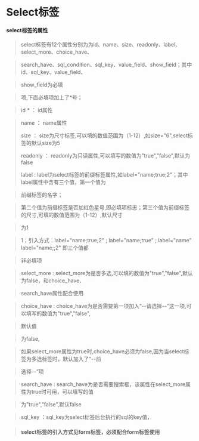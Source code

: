 # Select**标签**

#### select**标签的属性**

>select标签有12个属性分别为为id、name、size、readonly、label、select\_more、choice\_have、

>search\_have、sql\_condition、sql\_key、value\_field、show\_field；其中id、sql\_key、value\_field、

>show\_field为必填

>项,下面必填项加上了\*号；

> id \* ： id属性  

> name ： name属性
>
> size ： size为尺寸标签,可以填的数值范围为（1-12）,如size="6",select标签的默认size为5
>
> readonly ： readonly为只读属性,可以填写的数值为"true","false",默认为false
>
> label : label为select标签的前缀标签属性,如label="name;true;2"；其中label属性中含有三个值，第一个值为

> 前缀标签的名字；

> 第二个值为前缀标签是否加红色星号,即必填项标志；第三个值为前缀标签的尺寸,可填的数值范围为（1-12）,默认尺寸

> 为1

> 1；引入方式：label="name;true;2" ; label="name;true" ; label="name" label="name;;2" 即三个值都

> 非必填项

> select\_more : select\_more为是否多选,可以填的数值为"true","false",默认为false，和choice\_have、

> search\_have属性配合使用

> choice\_have : choice\_have为是否需要第一项加入“--请选择--”这一项,可以填写的数值为"true","false",

>默认值

> 为false,

> 如果select\_more属性为true时,choice\_have必须为false,因为当select标签为多选标签时，默认加入了“--前

> 选择--”项

> search\_have : search\_have为是否需要搜索框，该属性在select\_more属性为true时可用，可以填写的值

> 为"true","false",默认false

> sql\_key  ：sql\_key为select标签后台执行的sql的key值，

> #### select标签的引入方式见form标签，必须配合form标签使用



